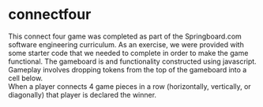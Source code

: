 # connectfour
This connect four game was completed as part of the Springboard.com software engineering curriculum.
As an exercise, we were provided with some starter code that we needed to complete in order to make the game functional.
The gameboard is and functionality constructed using javascript.  Gameplay involves dropping tokens from the top of the gameboard into a cell below.  
When a player connects 4 game pieces in a row (horizontally, vertically, or diagonally) that player is declared the winner.  
